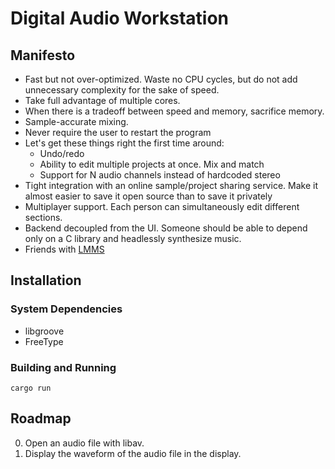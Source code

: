 # Digital Audio Workstation

## Manifesto

 * Fast but not over-optimized. Waste no CPU cycles, but do not add
   unnecessary complexity for the sake of speed.
 * Take full advantage of multiple cores.
 * When there is a tradeoff between speed and memory, sacrifice memory.
 * Sample-accurate mixing.
 * Never require the user to restart the program
 * Let's get these things right the first time around:
   - Undo/redo
   - Ability to edit multiple projects at once. Mix and match
   - Support for N audio channels instead of hardcoded stereo
 * Tight integration with an online sample/project sharing service. Make it
   almost easier to save it open source than to save it privately
 * Multiplayer support. Each person can simultaneously edit different sections.
 * Backend decoupled from the UI. Someone should be able to depend only
   on a C library and headlessly synthesize music.
 * Friends with [LMMS](https://github.com/LMMS/lmms)

## Installation

### System Dependencies

 * libgroove
 * FreeType

### Building and Running

```
cargo run
```

## Roadmap

 0. Open an audio file with libav.
 0. Display the waveform of the audio file in the display.

